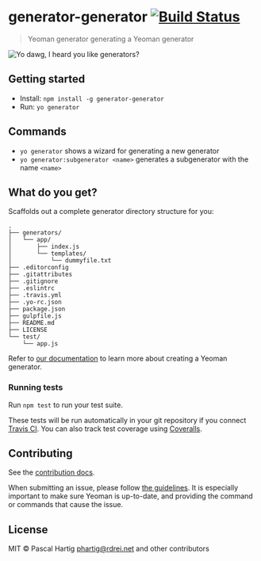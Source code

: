 # generator-generator [![Build Status](https://secure.travis-ci.org/yeoman/generator-generator.svg?branch=master)](https://travis-ci.org/yeoman/generator-generator)

> Yeoman generator generating a Yeoman generator

![Yo dawg, I heard you like generators?](http://i.imgur.com/2gqiift.jpg)


## Getting started

- Install: `npm install -g generator-generator`
- Run: `yo generator`


## Commands

* `yo generator` shows a wizard for generating a new generator
* `yo generator:subgenerator <name>` generates a subgenerator with the name `<name>`


## What do you get?

Scaffolds out a complete generator directory structure for you:

```
.
├── generators/
│   └── app/
│       ├── index.js
│       └── templates/
│           └── dummyfile.txt
├── .editorconfig
├── .gitattributes
├── .gitignore
├── .eslintrc
├── .travis.yml
├── .yo-rc.json
├── package.json
├── gulpfile.js
├── README.md
├── LICENSE
└── test/
    └── app.js
```

Refer to [our documentation](http://yeoman.io/authoring/) to learn more about creating a Yeoman generator.

### Running tests

Run `npm test` to run your test suite.

These tests will be run automatically in your git repository if you connect [Travis CI](https://travis-ci.org/profile). You can also track test coverage using [Coveralls](https://coveralls.io).

## Contributing

See the [contribution docs](http://yeoman.io/contributing/).

When submitting an issue, please follow [the
guidelines](http://yeoman.io/contributing/opening-issues.html).
It is especially important to make sure Yeoman is up-to-date, and providing the
command or commands that cause the issue.


## License

MIT © Pascal Hartig <phartig@rdrei.net> and other contributors
